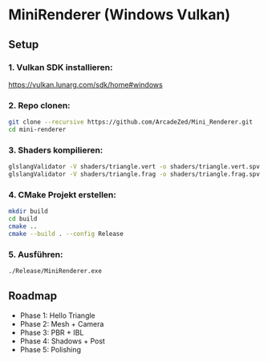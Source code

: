 # MiniRenderer (Windows Vulkan)

## Setup
### 1. Vulkan SDK installieren:  
   https://vulkan.lunarg.com/sdk/home#windows

### 2. Repo clonen:
```bash
git clone --recursive https://github.com/ArcadeZed/Mini_Renderer.git
cd mini-renderer
```

### 3. Shaders kompilieren:  
```bash
glslangValidator -V shaders/triangle.vert -o shaders/triangle.vert.spv  
glslangValidator -V shaders/triangle.frag -o shaders/triangle.frag.spv
```

### 4. CMake Projekt erstellen: 
```bash
mkdir build  
cd build  
cmake ..  
cmake --build . --config Release
```

### 5. Ausführen:
```bash
./Release/MiniRenderer.exe
```

## Roadmap
- Phase 1: Hello Triangle
- Phase 2: Mesh + Camera
- Phase 3: PBR + IBL
- Phase 4: Shadows + Post
- Phase 5: Polishing
